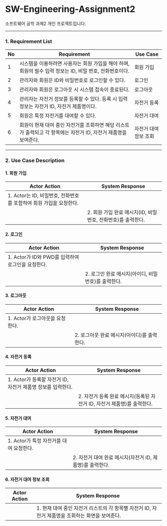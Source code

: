 # SW-Engineering-Assignment2
소프트웨어 공학 과제2 개인 프로젝트입니다.

---

### 1. Requirement List

| No | Requirement                                                       | Use Case     |
| -- | ----------------------------------------------------------------- | ------------ |
| 1  | 시스템을 이용하려면 사용자는 회원 가입을 해야 하며, 회원의 필수 입력 정보는 ID, 비밀 번호, 전화번호이다.    | 회원 가입        |
| 2  | 관리자와 회원은 ID와 비밀번호로 로그인할 수 있다.                                     | 로그인          |
| 3  | 관리자와 회원은 로그아웃 시 시스템 접속이 종료된다.                                     | 로그아웃         |
| 4  | 관리자는 자전거 정보를 등록할 수 있다. 등록 시 입력 정보는 자전거 ID, 자전거 제품명이다.             | 자전거 등록       |
| 5  | 회원은 특정 자전거를 대여할 수 있다.                                             | 자전거 대여       |
| 6  | 회원이 현재 대여 중인 자전거를 조회하면 해당 리스트가 출력되고 각 항목에는 자전거 ID, 자전거 제품명을 보여준다. | 자전거 대여 정보 조회 |

---

### 2. Use Case Description

#### 1. 회원 가입

| Actor Action                                | System Response        |
| ------------------------------------------- | ---------------------- |
| 1. Actor는 ID, 비밀번호, 전화번호를 포함하여 회원 가입을 요청한다. |                        |
|                                             | 2. 회원 가입 완료 메시지(ID, 비밀번호, 전화번호)를 출력한다. |

#### 2. 로그인

| Actor Action                       | System Response      |
| ---------------------------------- | -------------------- |
| 1. Actor가 ID와 PWD를 입력하여 로그인을 요청한다. |                      |
|                                    | 2. 로그인 완료 메시지(아이디, 비밀번호)를 출력한다. |

#### 3. 로그아웃

| Actor Action          | System Response       |
| --------------------- | --------------------- |
| 1. Actor가 로그아웃을 요청한다. |                       |
|                       | 2. 로그아웃 완료 메시지(아이디)를 출력한다. |

#### 4. 자전거 등록

| Actor Action                            | System Response         |
| --------------------------------------- | ----------------------- |
| 1. Actor가 등록할 자전거 ID, 자전거 제품명 정보를 입력한다. |                         |
|                                         | 2. 자전거 등록 완료 메시지(등록된 자전거 ID, 자전거 제품명)를 출력한다. |

#### 5. 자전거 대여

| Actor Action               | System Response         |
| -------------------------- | ----------------------- |
| 1. Actor가 특정 자전거를 대여 요청한다. |                         |
|                            | 2. 자전거 대여 완료 메시지(자전거 ID, 제품명)를 출력한다. |

#### 6. 자전거 대여 정보 조회

| Actor Action | System Response                                               |
| ------------ | ------------------------------------------------------------- |
|              | 1. 현재 대여 중인 자전거 리스트의 각 항목별 자전거 ID, 자전거 제품명을 조회하는 화면을 보여준다. |